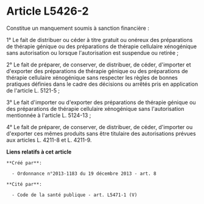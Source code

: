 # Article L5426-2

Constitue un manquement soumis à sanction financière : 

1° Le fait de distribuer ou céder à titre gratuit ou onéreux des préparations de thérapie génique ou des préparations de
thérapie cellulaire xénogénique sans autorisation ou lorsque l'autorisation est suspendue ou retirée ; 

2° Le fait de préparer, de conserver, de distribuer, de céder, d'importer et d'exporter des préparations de thérapie génique
ou des préparations de thérapie cellulaire xénogénique sans respecter les règles de bonnes pratiques définies dans le cadre
des décisions ou arrêtés pris en application de l'article L. 5121-5 ; 

3° Le fait d'importer ou d'exporter des préparations de thérapie génique ou des préparations de thérapie cellulaire
xénogénique sans l'autorisation mentionnée à l'article L. 5124-13 ; 

4° Le fait de préparer, de conserver, de distribuer, de céder, d'importer ou d'exporter ces mêmes produits sans être
titulaire des autorisations prévues aux articles L. 4211-8 et L. 4211-9.

**Liens relatifs à cet article**

	**Créé par**:

	  - Ordonnance n°2013-1183 du 19 décembre 2013 - art. 8

	**Cité par**:

	  - Code de la santé publique - art. L5471-1 (V)
